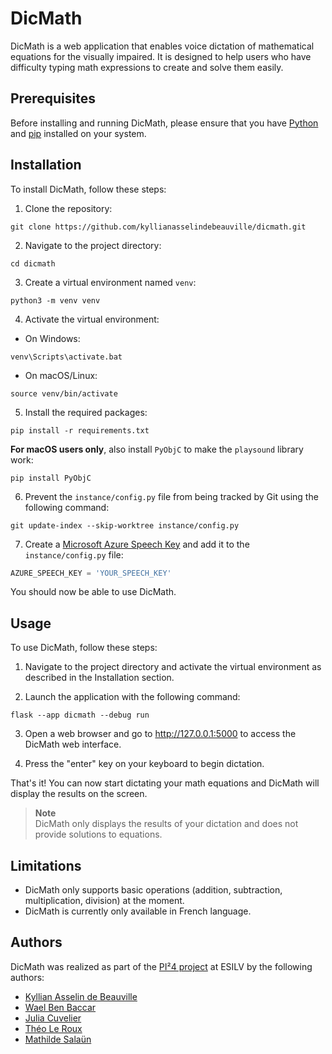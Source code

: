 # DicMath

DicMath is a web application that enables voice dictation of mathematical equations for the visually impaired. It is designed to help users who have difficulty typing math expressions to create and solve them easily.

## Prerequisites

Before installing and running DicMath, please ensure that you have [Python](https://www.python.org/downloads/) and [pip](https://pip.pypa.io/en/stable/installation/) installed on your system.

## Installation

To install DicMath, follow these steps:

1. Clone the repository:

```shell
git clone https://github.com/kyllianasselindebeauville/dicmath.git
```

2. Navigate to the project directory:

```shell
cd dicmath
```

3. Create a virtual environment named `venv`:

```shell
python3 -m venv venv
```

4. Activate the virtual environment:

- On Windows:

```shell
venv\Scripts\activate.bat
```

- On macOS/Linux:

```shell
source venv/bin/activate
```

5. Install the required packages:

```shell
pip install -r requirements.txt
```

**For macOS users only**, also install `PyObjC` to make the `playsound` library work:

```shell
pip install PyObjC
```

6. Prevent the `instance/config.py` file from being tracked by Git using the following command:

```shell
git update-index --skip-worktree instance/config.py
```

7. Create a [Microsoft Azure Speech Key](./docs/azure_speech_key_tutorial.md) and add it to the `instance/config.py` file:

```python
AZURE_SPEECH_KEY = 'YOUR_SPEECH_KEY'
```

You should now be able to use DicMath.

## Usage

To use DicMath, follow these steps:

1. Navigate to the project directory and activate the virtual environment as described in the Installation section.

2. Launch the application with the following command:

```shell
flask --app dicmath --debug run
```

3. Open a web browser and go to <http://127.0.0.1:5000> to access the DicMath web interface.

4. Press the "enter" key on your keyboard to begin dictation.

That's it! You can now start dictating your math equations and DicMath will display the results on the screen.

> **Note**  
> DicMath only displays the results of your dictation and does not provide solutions to equations.

## Limitations

- DicMath only supports basic operations (addition, subtraction, multiplication, division) at the moment.
- DicMath is currently only available in French language.

## Authors

DicMath was realized as part of the [PI²4 project](https://www.esilv.fr/en/student-projects/industrial-innovation-project-4/) at ESILV by the following authors:

- [Kyllian Asselin de Beauville](https://github.com/kyllianasselindebeauville)
- [Wael Ben Baccar](https://github.com/waelbb)
- [Julia Cuvelier](https://github.com/JuliaCuvelier)
- [Théo Le Roux](https://github.com/TOLRX)
- [Mathilde Salaün](https://github.com/Wjnnje)
